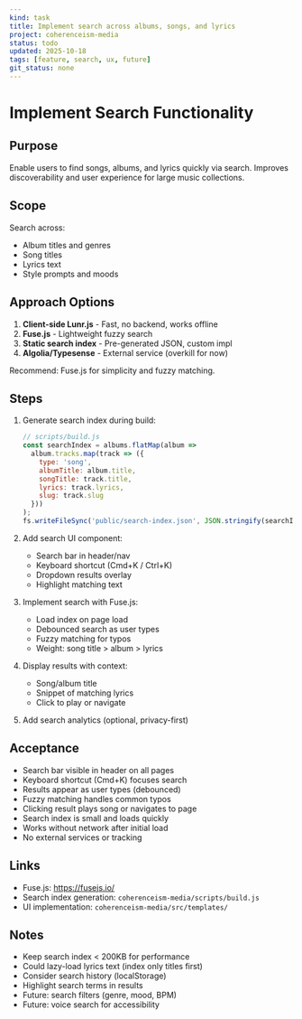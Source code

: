 ```yaml
---
kind: task
title: Implement search across albums, songs, and lyrics
project: coherenceism-media
status: todo
updated: 2025-10-18
tags: [feature, search, ux, future]
git_status: none
---
```


# Implement Search Functionality

## Purpose
Enable users to find songs, albums, and lyrics quickly via search. Improves discoverability and user experience for large music collections.

## Scope
Search across:
- Album titles and genres
- Song titles
- Lyrics text
- Style prompts and moods

## Approach Options
1. **Client-side Lunr.js** - Fast, no backend, works offline
2. **Fuse.js** - Lightweight fuzzy search
3. **Static search index** - Pre-generated JSON, custom impl
4. **Algolia/Typesense** - External service (overkill for now)

Recommend: Fuse.js for simplicity and fuzzy matching.

## Steps
1. Generate search index during build:
   ```js
   // scripts/build.js
   const searchIndex = albums.flatMap(album =>
     album.tracks.map(track => ({
       type: 'song',
       albumTitle: album.title,
       songTitle: track.title,
       lyrics: track.lyrics,
       slug: track.slug
     }))
   );
   fs.writeFileSync('public/search-index.json', JSON.stringify(searchIndex));
   ```

2. Add search UI component:
   - Search bar in header/nav
   - Keyboard shortcut (Cmd+K / Ctrl+K)
   - Dropdown results overlay
   - Highlight matching text

3. Implement search with Fuse.js:
   - Load index on page load
   - Debounced search as user types
   - Fuzzy matching for typos
   - Weight: song title > album > lyrics

4. Display results with context:
   - Song/album title
   - Snippet of matching lyrics
   - Click to play or navigate

5. Add search analytics (optional, privacy-first)

## Acceptance
- Search bar visible in header on all pages
- Keyboard shortcut (Cmd+K) focuses search
- Results appear as user types (debounced)
- Fuzzy matching handles common typos
- Clicking result plays song or navigates to page
- Search index is small and loads quickly
- Works without network after initial load
- No external services or tracking

## Links
- Fuse.js: https://fusejs.io/
- Search index generation: `coherenceism-media/scripts/build.js`
- UI implementation: `coherenceism-media/src/templates/`

## Notes
- Keep search index < 200KB for performance
- Could lazy-load lyrics text (index only titles first)
- Consider search history (localStorage)
- Highlight search terms in results
- Future: search filters (genre, mood, BPM)
- Future: voice search for accessibility
